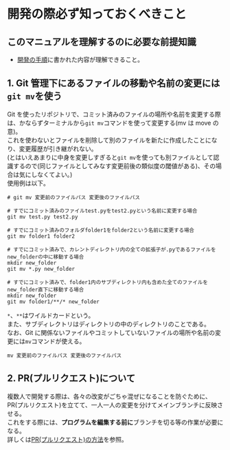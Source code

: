 # 開発の際必ず知っておくべきこと

## このマニュアルを理解するのに必要な前提知識

- [開発の手順](./開発の手順.md)に書かれた内容が理解できること。

## 1. Git 管理下にあるファイルの移動や名前の変更には`git mv`を使う

Git を使ったリポジトリで、コミット済みのファイルの場所や名前を変更する際は、かならずターミナルから`git mv`コマンドを使って変更する(mv は move の意)。  
これを使わないとファイルを削除して別のファイルを新たに作成したことになり、変更履歴が引き継がれない。  
(とはいえあまりに中身を変更しすぎると`git mv`を使っても別ファイルとして認識するので(同じファイルとしてみなす変更前後の類似度の閾値がある)、その場合は気にしなくてよい。)  
使用例は以下。

```shell
# git mv 変更前のファイルパス 変更後のファイルパス

# すでにコミット済みのファイルtest.pyをtest2.pyという名前に変更する場合
git mv test.py test2.py

# すでにコミット済みのフォルダfolder1をfolder2という名前に変更する場合
git mv folder1 folder2

# すでにコミット済みで、カレントディレクトリ内の全ての拡張子が.pyであるファイルをnew_folderの中に移動する場合
mkdir new_folder
git mv *.py new_folder

# すでにコミット済みで、folder1内のサブディレクトリ内も含めた全てのファイルをnew_folder直下に移動する場合
mkdir new_folder
git mv folder1/**/* new_folder
```

`*`、`**`はワイルドカードという。  
また、サブディレクトリはディレクトリの中のディレクトリのことである。  
なお、Git に関係ないファイルやコミットしていないファイルの場所や名前の変更には`mv`コマンドが使える。

```shell
mv 変更前のファイルパス 変更後のファイルパス
```

## 2. PR(プルリクエスト)について

複数人で開発する際は、各々の改変がごちゃ混ぜになることを防ぐために、PR(プルリクエスト)を立てて、一人一人の変更を分けてメインブランチに反映させる。  
これをする際には、**プログラムを編集する前に**ブランチを切る等の作業が必要になる。  
詳しくは[PR(プルリクエスト)の方法](<./PR(プルリクエスト)の方法.md>)を参照。

